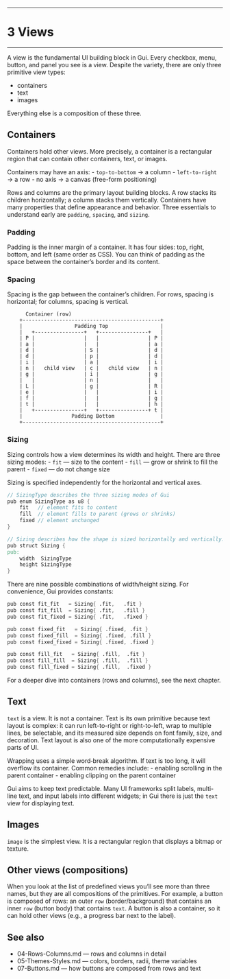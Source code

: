 -----------
# 3 Views
-----------

A view is the fundamental UI building block in Gui. Every checkbox,
menu, button, and panel you see is a view. Despite the variety, there
are only three primitive view types:

- containers
- text
- images

Everything else is a composition of these three.

## Containers

Containers hold other views. More precisely, a container is a
rectangular region that can contain other containers, text, or images.

Containers may have an axis: - `top-to-bottom` → a column -
`left-to-right` → a row - no axis → a canvas (free-form positioning)

Rows and columns are the primary layout building blocks. A row stacks
its children horizontally; a column stacks them vertically. Containers
have many properties that define appearance and behavior. Three
essentials to understand early are `padding`, `spacing`, and `sizing`.

### Padding

Padding is the inner margin of a container. It has four sides: top,
right, bottom, and left (same order as CSS). You can think of padding as
the space between the container’s border and its content.

### Spacing

Spacing is the gap between the container’s children. For rows, spacing
is horizontal; for columns, spacing is vertical.

          Container (row)
        +---------------------------------------------+
        |                 Padding Top                 |
        |   +----------------+   +----------------+   |
        | P |                |   |                | P |
        | a |                |   |                | a |
        | d |                | S |                | d |
        | d |                | p |                | d |
        | i |                | a |                | i |
        | n |   child view   | c |   child view   | n |
        | g |                | i |                | g |
        |   |                | n |                |   |
        | L |                | g |                | R |
        | e |                |   |                | i |
        | f |                |   |                | g |
        | t |                |   |                | h |
        |   +----------------+   +----------------+ t |
        |                Padding Bottom               |
        +---------------------------------------------+

### Sizing

Sizing controls how a view determines its width and height. There are
three sizing modes: - `fit` — size to the content - `fill` — grow or
shrink to fill the parent - `fixed` — do not change size

Sizing is specified independently for the horizontal and vertical axes.

``` v
// SizingType describes the three sizing modes of Gui
pub enum SizingType as u8 {
    fit   // element fits to content
    fill  // element fills to parent (grows or shrinks)
    fixed // element unchanged
}

// Sizing describes how the shape is sized horizontally and vertically.
pub struct Sizing {
pub:
    width  SizingType
    height SizingType
}
```

There are nine possible combinations of width/height sizing. For
convenience, Gui provides constants:

``` v
pub const fit_fit   = Sizing{ .fit,   .fit }
pub const fit_fill  = Sizing{ .fit,   .fill }
pub const fit_fixed = Sizing{ .fit,   .fixed }

pub const fixed_fit   = Sizing{ .fixed, .fit }
pub const fixed_fill  = Sizing{ .fixed, .fill }
pub const fixed_fixed = Sizing{ .fixed, .fixed }

pub const fill_fit   = Sizing{ .fill,  .fit }
pub const fill_fill  = Sizing{ .fill,  .fill }
pub const fill_fixed = Sizing{ .fill,  .fixed }
```

For a deeper dive into containers (rows and columns), see the next
chapter.

## Text

`text` is a view. It is not a container. Text is its own primitive
because text layout is complex: it can run left-to-right or
right-to-left, wrap to multiple lines, be selectable, and its measured
size depends on font family, size, and decoration. Text layout is also
one of the more computationally expensive parts of UI.

Wrapping uses a simple word‑break algorithm. If text is too long, it
will overflow its container. Common remedies include: - enabling
scrolling in the parent container - enabling clipping on the parent
container

Gui aims to keep text predictable. Many UI frameworks split labels,
multi-line text, and input labels into different widgets; in Gui there
is just the `text` view for displaying text.

## Images

`image` is the simplest view. It is a rectangular region that displays a
bitmap or texture.

## Other views (compositions)

When you look at the list of predefined views you’ll see more than three
names, but they are all compositions of the primitives. For example, a
button is composed of rows: an outer `row` (border/background) that
contains an inner `row` (button body) that contains `text`. A button is
also a container, so it can hold other views (e.g., a progress bar next
to the label).

## See also

- 04-Rows-Columns.md — rows and columns in detail
- 05-Themes-Styles.md — colors, borders, radii, theme variables
- 07-Buttons.md — how buttons are composed from rows and text
